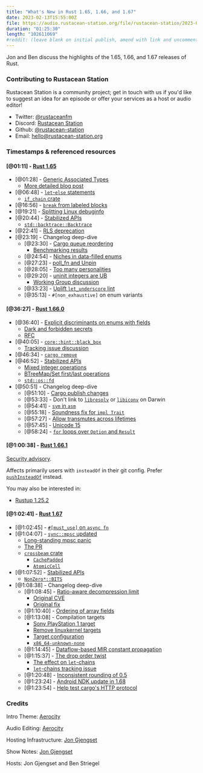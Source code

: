 ```yaml
---
title: "What's New in Rust 1.65, 1.66, and 1.67"
date: 2023-02-13T15:55:00Z
file: https://audio.rustacean-station.org/file/rustacean-station/2023-02-13-rust-1.65-1.66-1.67.mp3
duration: "01:25:30"
length: "102611069"
#reddit: (leave blank on initial publish, amend with link and uncomment this line after Reddit thread has been posted)
---
```


Jon and Ben discuss the highlights of the 1.65, 1.66, and 1.67 releases of Rust.

### Contributing to Rustacean Station

Rustacean Station is a community project; get in touch with us if you'd like to suggest an idea for an episode or offer your services as a host or audio editor!

 - Twitter: [@rustaceanfm](https://twitter.com/rustaceanfm)
 - Discord: [Rustacean Station](https://discord.gg/cHc3Gyc)
 - Github: [@rustacean-station](https://github.com/rustacean-station/)
 - Email: [hello@rustacean-station.org](mailto:hello@rustacean-station.org)

### Timestamps & referenced resources

#### [@01:11] - [Rust 1.65](https://blog.rust-lang.org/2022/11/03/Rust-1.65.0.html)

 - [@01:28] - [Generic Associated Types](https://blog.rust-lang.org/2022/11/03/Rust-1.65.0.html#generic-associated-types-gats)
   - [More detailed blog post](https://blog.rust-lang.org/2022/10/28/gats-stabilization.html)
 - [@06:48] - [`let`-`else` statements](https://blog.rust-lang.org/2022/11/03/Rust-1.65.0.html#let-else-statements)
   - [`if_chain` crate](https://docs.rs/if_chain/latest/if_chain/)
 - [@16:56] - [`break` from labeled blocks](https://blog.rust-lang.org/2022/11/03/Rust-1.65.0.html#break-from-labeled-blocks)
 - [@19:21] - [Splitting Linux debuginfo](https://blog.rust-lang.org/2022/11/03/Rust-1.65.0.html#splitting-linux-debuginfo)
 - [@20:44] - [Stabilized APIs](https://blog.rust-lang.org/2022/11/03/Rust-1.65.0.html#stabilized-apis)
   - [`std::backtrace::Backtrace`](https://doc.rust-lang.org/stable/std/backtrace/struct.Backtrace.html)
 - [@22:41] - [RLS deprecation](https://blog.rust-lang.org/2022/07/01/RLS-deprecation.html)
 - [@23:19] - Changelog deep-dive
   - [@23:30] - [Cargo queue reordering](https://github.com/rust-lang/cargo/pull/11032)
     - [Benchmarking results](https://github.com/lqd/rustc-benchmarking-data/tree/main/experiments/cargo-schedules/pending-queue-sorted)
   - [@24:54] - [Niches in data-filled enums](https://github.com/rust-lang/rust/issues/46213)
   - [@27:23] - [poll_fn and Unpin](https://github.com/rust-lang/rust/pull/102737)
   - [@28:05] - [Too many personalities](https://github.com/rust-lang/rust/issues/102754)
   - [@29:20] - [uninit integers are UB](https://github.com/rust-lang/rust/pull/98919/)
     - [Working Group discussion](https://github.com/rust-lang/unsafe-code-guidelines/issues/71)
   - [@33:23] - [Uplift `let_underscore` lint](https://github.com/rust-lang/rust/pull/97739/)
   - [@35:13] - `#[non_exhaustive]` on enum variants

#### [@36:27] - [Rust 1.66.0](https://blog.rust-lang.org/2022/12/15/Rust-1.66.0.html)

 - [@36:40] - [Explicit discriminants on enums with fields](https://blog.rust-lang.org/2022/12/15/Rust-1.66.0.html#explicit-discriminants-on-enums-with-fields)
   - [Dark and forbidden secrets](https://github.com/rust-lang/rust/issues/81686)
   - [RFC](https://github.com/rust-lang/rfcs/blob/master/text/2363-arbitrary-enum-discriminant.md)
 - [@40:05] - [`core::hint::black_box`](https://blog.rust-lang.org/2022/12/15/Rust-1.66.0.html#corehintblack_box)
   - [Tracking issue discussion](https://github.com/rust-lang/rust/issues/64102)
 - [@46:34] - [`cargo remove`](https://blog.rust-lang.org/2022/12/15/Rust-1.66.0.html#cargo-remove)
 - [@46:52] - [Stabilized APIs](https://blog.rust-lang.org/2022/12/15/Rust-1.66.0.html#stabilized-apis)
   - [Mixed integer operations](https://github.com/rust-lang/rust/issues/87840)
   - [BTreeMap/Set first/last operations](https://github.com/rust-lang/rust/issues/62924)
   - [`std::os::fd`](https://doc.rust-lang.org/stable/std/os/fd/index.html)
 - [@50:51] - Changelog deep-dive
   - [@51:10] - [Cargo publish changes](https://github.com/rust-lang/cargo/blob/master/CHANGELOG.md#cargo-166-2022-12-15)
   - [@53:33] - Don't link to [`libresolv`](https://github.com/rust-lang/rust/pull/102766/) or [`libiconv`](https://github.com/rust-lang/rust/pull/103277/) on Darwin
   - [@54:41] - [`sym` in `asm`](https://github.com/rust-lang/rust/pull/103168/)
   - [@55:18] - [Soundness fix for `impl Trait`](https://github.com/rust-lang/rust/issues/84305)
   - [@57:27] - [Allow transmutes across lifetimes](https://github.com/rust-lang/rust/pull/101520/)
   - [@57:45] - [Unicode 15](https://blog.unicode.org/2022/09/announcing-unicode-standard-version-150.html)
   - [@58:24] - [`for` loops over `Option` and `Result`](https://github.com/rust-lang/rust/pull/99696/)

#### [@1:00:38] - [Rust 1.66.1](https://blog.rust-lang.org/2023/01/10/Rust-1.66.1.html)

[Security advisory](https://blog.rust-lang.org/2023/01/10/cve-2022-46176.html).

Affects primarily users with `insteadOf` in their git config. Prefer
[`pushInsteadOf`](https://git-scm.com/docs/git-config#Documentation/git-config.txt-urlltbasegtpushInsteadOf)
instead.

You may also be interested in:

 - [Rustup 1.25.2](https://blog.rust-lang.org/2023/02/01/Rustup-1.25.2.html)

#### [@1:02:41] - [Rust 1.67](https://blog.rust-lang.org/2023/01/26/Rust-1.67.0.html)

 - [@1:02:45] - [`#[must_use]` on `async fn`](https://blog.rust-lang.org/2023/01/26/Rust-1.67.0.html#must_use-effective-on-async-fn)
 - [@1:04:07] - [`sync::mpsc` updated](https://blog.rust-lang.org/2023/01/26/Rust-1.67.0.html#stdsyncmpsc-implementation-updated)
   - [Long-standing mpsc panic](https://github.com/rust-lang/rust/issues/39364)
   - [The PR](https://github.com/rust-lang/rust/pull/935630)
   - [`crossbeam` crate](https://docs.rs/crossbeam/latest/crossbeam/)
     - [`CachePadded`](https://docs.rs/crossbeam/0.8.2/crossbeam/utils/struct.CachePadded.html)
     - [`AtomicCell`](https://docs.rs/crossbeam/0.8.2/crossbeam/atomic/struct.AtomicCell.html)
 - [@1:07:52] - [Stabilized APIs](https://blog.rust-lang.org/2023/01/26/Rust-1.67.0.html#stabilized-apis)
   - [`NonZero*::BITS`](https://doc.rust-lang.org/stable/std/num/struct.NonZeroU32.html#associatedconstant.BITS)
 - [@1:08:38] - Changelog deep-dive
   - [@1:08:45] - [Ratio-aware decompression limit](https://github.com/rust-lang/cargo/pull/11337)
     - [Original CVE](https://blog.rust-lang.org/2022/09/14/cargo-cves.html#disk-space-exhaustion-cve-2022-36114)
     - [Original fix](https://github.com/rust-lang/cargo/pull/11089)
   - [@1:10:40] - [Ordering of array fields](https://github.com/rust-lang/rust/pull/102750/)
   - [@1:13:08] - Compilation targets
     - [Sony PlayStation 1 target](https://github.com/rust-lang/rust/pull/102689/)
     - [Remove linuxkernel targets](https://github.com/rust-lang/rust/pull/104015/)
     - [Target configuration](https://doc.rust-lang.org/nightly/nightly-rustc/rustc_target/spec/struct.Target.html)
     - [`x86_64-unknown-none`](https://doc.rust-lang.org/rustc/platform-support/x86_64-unknown-none.html)
   - [@1:14:45] - [Dataflow-based MIR constant propagation](https://github.com/rust-lang/rust/pull/101168/)
   - [@1:15:37] - [The drop order twist](https://github.com/rust-lang/rust/pull/103293/)
     - [The effect on `let`-chains](https://github.com/rust-lang/rust/issues/100513#issuecomment-1279908873)
     - [`let`-chains tracking issue](https://github.com/rust-lang/rust/issues/53667)
   - [@1:20:48] - [Inconsistent rounding of 0.5](https://github.com/rust-lang/rust/pull/102935/)
   - [@1:23:24] - [Android NDK update in 1.68](https://blog.rust-lang.org/2023/01/09/android-ndk-update-r25.html)
   - [@1:23:54] - [Help test cargo's HTTP protocol](https://blog.rust-lang.org/inside-rust/2023/01/30/cargo-sparse-protocol.html)

### Credits

Intro Theme: [Aerocity](https://twitter.com/AerocityMusic)

Audio Editing: [Aerocity](https://twitter.com/AerocityMusic)

Hosting Infrastructure: [Jon Gjengset](https://twitter.com/jonhoo/)

Show Notes: [Jon Gjengset](https://twitter.com/jonhoo/)

Hosts: Jon Gjengset and Ben Striegel
